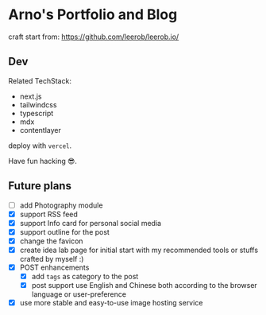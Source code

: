 # Arno's Portfolio and Blog

craft start from: https://github.com/leerob/leerob.io/

## Dev

Related TechStack:

- next.js
- tailwindcss
- typescript
- mdx
- contentlayer

deploy with `vercel`.

Have fun hacking 😎.

## Future plans

- [ ] add Photography module
- [x] support RSS feed
- [x] support Info card for personal social media
- [x] support outline for the post
- [x] change the favicon
- [x] create idea lab page for initial start with my recommended tools or stuffs crafted by myself :)
- [x] POST enhancements
  - [x] add `tags` as category to the post
  - [x] post support use English and Chinese both according to the browser language or user-preference
- [x] use more stable and easy-to-use image hosting service
